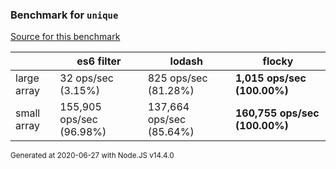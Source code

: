 ### Benchmark for `unique`

[Source for this benchmark](./benchmark.ts)

|     | es6 filter | lodash | flocky |
| --- | --- | --- | --- |
| large array | 32 ops/sec (3.15%) | 825 ops/sec (81.28%) | **1,015 ops/sec (100.00%)** |
| small array | 155,905 ops/sec (96.98%) | 137,664 ops/sec (85.64%) | **160,755 ops/sec (100.00%)** |

<sup>Generated at 2020-06-27 with Node.JS v14.4.0</sup>